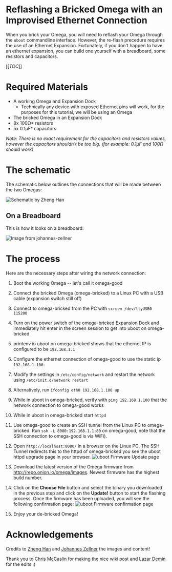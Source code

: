 # Reflashing a Bricked Omega with an Improvised Ethernet Connection

When you brick your Omega, you will need to reflash your Omega through the `uboot` commandline interface. However, the re-flash precedure requires the use of an Ethernet Expansion. Fortunately, if you don't happen to have an ethernet expansion, you can build one yourself with a breadboard, some resistors and capacitors.

[[_TOC_]]

# Required Materials

* A working Omega and Expansion Dock
  * Technically any device with exposed Ethernet pins will work, for the purposes for this tutorial, we will be using an Omega
* The bricked Omega in an Expansion Dock
* 8x 100Ω* resistors 
* 5x 0.1µF* capacitors
 
*Note: There is no exact requirement for the capacitors and resistors values, however the capacitors shouldn't be too big. (for example: 0.1µF and 100Ω should work)*

# The schematic

The schematic below outlines the connections that will be made between the two Omegas:

![Schematic by Zheng Han](https://onion-cdn.s3.amazonaws.com/community/images/transformerless_ethernet.jpg)


## On a Breadboard

This is how it looks on a breadboard:

![Image from johannes-zellner](https://community.onion.io/uploads/files/1448652521918-2015-11-27_omega_breadboard_network.jpg)


# The process

Here are the necessary steps after wiring the network connection:

1. Boot the working Omega -- let's call it omega-good
 
2. Connect the bricked Omega (omega-bricked) to a Linux PC with a USB cable (expansion switch still off)
 
3. Connect to omega-bricked from the PC with `screen /dev/ttyUSB0 115200`
 
4. Turn on the power switch of the omega-bricked Expansion Dock and immediately hit enter in the screen session to get into uboot on omega-bricked
 
5. printenv in uboot on omega-bricked shows that the ethernet IP is configured to be `192.168.1.1`

6. Configure the ethernet connection of omega-good to use the static ip `192.168.1.100`:
  1. Modify the settings in `/etc/config/network` and restart the network using `/etc/init.d/network restart`
  2. Alternatively, run `ifconfig eth0 192.168.1.100 up`
 
7. While in uboot in omega-bricked, verify with `ping 192.168.1.100` that the network connection to omega-good works
 
8. While in uboot in omega-bricked start `httpd`
 
9. Use omega-good to create an SSH tunnel from the Linux PC to omega-bricked. Run `ssh -L 8080:192.168.1.1:80` on omega-good, note that the SSH connection to omega-good is via WiFi).
 
10. Open `http://localhost:8080/` in a browser on the Linux PC. The SSH Tunnel redirects this to the httpd of omega-bricked you see the uboot httpd upgrade page in your browser.
![uboot Firmware Update page](https://i.imgur.com/hS2fHtL.png)

11. Download the latest version of the Omega firmware from http://repo.onion.io/omega/images. Newest firmware has the highest build number.

12. Click on the **Choose File** button and select the binary you downloaded in the previous step and click on the **Update!** button to start the flashing process. Once the firmware has been uploaded, you will see the following confirmation page:
![uboot Firmware confirmation page](https://i.imgur.com/bJ3HEBZ.png)

13. Enjoy your de-bricked Omega!




# Acknowledgements

Credits to [Zheng Han](https://community.onion.io/user/zheng-han) and [Johannes Zellner](https://community.onion.io/user/johannes-zellner) the images and content!

Thank you to [Chris McCaslin](https://community.onion.io/user/chris-mccaslin) for making the nice wiki post and [Lazar Demin](https://community.onion.io/user/lazar-demin) for the edits :)
